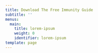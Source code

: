 ```yaml
---
title: Download The Free Immunity Guide
subtitle: ''
menus:
  main:
    title: lorem-ipsum
    weight: 0
    identifier: lorem-ipsum
template: page
---
```

